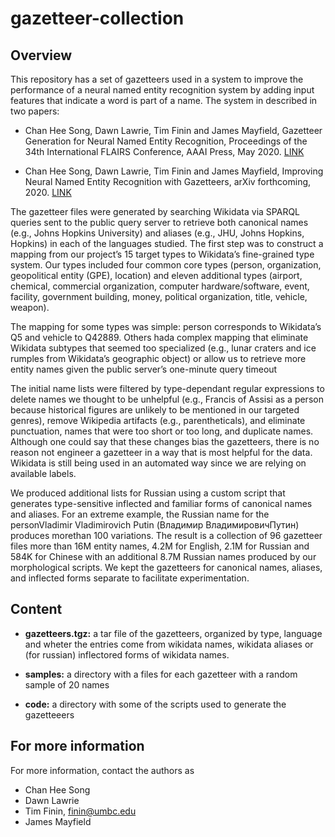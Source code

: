 # gazetteer-collection

## Overview

This repository has a set of gazetteers used in a system to improve the performance of a neural named entity recognition system by adding input features that indicate a word is part of a name.  The system in described in two papers:

* Chan Hee Song, Dawn Lawrie, Tim Finin and James Mayfield, Gazetteer Generation for Neural Named Entity Recognition, Proceedings of the 34th International FLAIRS Conference, AAAI Press, May 2020. [LINK]()

* Chan Hee Song, Dawn Lawrie, Tim Finin and James Mayfield, Improving Neural Named Entity Recognition with Gazetteers, arXiv forthcoming, 2020. [LINK]()

The gazetteer files were generated by searching Wikidata via SPARQL queries sent to the public query server to retrieve both canonical names (e.g., Johns Hopkins University) and aliases (e.g., JHU, Johns Hopkins, Hopkins) in each of the languages studied.  The first step was to construct a mapping from our project’s 15 target types to Wikidata’s fine-grained type system. Our types included four common core types (person, organization, geopolitical entity (GPE), location) and eleven additional types (airport, chemical, commercial organization, computer hardware/software, event, facility, government building, money, political organization, title, vehicle, weapon).

The mapping for some types was simple: person corresponds to Wikidata’s Q5 and vehicle to Q42889. Others hada  complex  mapping  that  eliminate  Wikidata  subtypes  that seemed too specialized (e.g., lunar craters and ice rumples from Wikidata’s geographic object) or allow us to retrieve more  entity  names  given  the  public  server’s  one-minute query timeout

The initial name lists were filtered by type-dependant regular expressions to delete names we thought to be unhelpful (e.g., Francis  of  Assisi as  a  person  because  historical  figures are unlikely to be mentioned in our targeted genres), remove Wikipedia artifacts (e.g., parentheticals), and eliminate  punctuation,  names  that  were  too  short  or  too  long, and  duplicate  names.  Although  one  could  say  that  these changes bias the gazetteers, there is no reason not engineer a gazetteer in a way that is most helpful for the data. Wikidata is still being used in an automated way since we are relying on available labels.

We produced additional lists for Russian using a custom script  that  generates  type-sensitive  inflected  and  familiar forms of canonical names and aliases. For an extreme example, the Russian name for the personVladimir Vladimirovich Putin (Владимир ВладимировичПутин) produces morethan 100 variations. The result is a collection of 96 gazetteer files more than 16M entity names, 4.2M for English, 2.1M for Russian and 584K for Chinese with an additional 8.7M Russian names produced by our morphological scripts. We kept  the  gazetteers for canonical names, aliases, and inflected forms separate to facilitate experimentation.

## Content

*  **gazetteers.tgz:** a tar file of the gazetteers, organized by type, language and wheter the entries come from wikidata names, wikidata aliases or (for russian) inflectored forms of wikidata names.

* **samples:**  a directory with a files for each gazetteer with a random sample of 20 names 

* **code:** a directory with some of the scripts used to generate the gazetteeers

## For more information

For more information, contact the authors as
* Chan Hee Song
* Dawn Lawrie
* Tim Finin, finin@umbc.edu
* James Mayfield


